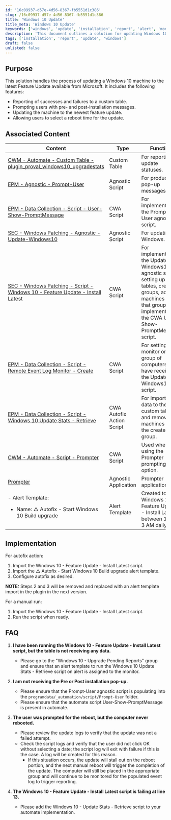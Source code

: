 ```yaml
---
id: '16c09937-d57e-4d56-8367-fb5551d1c386'
slug: /16c09937-d57e-4d56-8367-fb5551d1c386
title: 'Windows 10 Update'
title_meta: 'Windows 10 Update'
keywords: ['windows', 'update', 'installation', 'report', 'alert', 'monitoring']
description: 'This document outlines a solution for updating Windows 10 machines to the latest Feature Update from Microsoft. It includes features such as reporting successes and failures, user prompts for installation, reboot scheduling, and integration with custom tables for tracking update statuses.'
tags: ['installation', 'report', 'update', 'windows']
draft: false
unlisted: false
---
```


## Purpose

This solution handles the process of updating a Windows 10 machine to the latest Feature Update available from Microsoft. It includes the following features:

- Reporting of successes and failures to a custom table.
- Prompting users with pre- and post-installation messages.
- Updating the machine to the newest feature update.
- Allowing users to select a reboot time for the update.

## Associated Content

| Content                                                                                                                                              | Type              | Function                                                                                          |
|------------------------------------------------------------------------------------------------------------------------------------------------------|-------------------|---------------------------------------------------------------------------------------------------|
| [CWM - Automate - Custom Table - plugin_proval_windows10_upgradestats](/docs/75c18bf0-9ebc-43c7-a5a3-03510d131af5)                             | Custom Table      | For reporting on update statuses.                                                                  |
| [EPM - Agnostic - Prompt-User](/docs/9fc4a21d-6ba4-4f20-90fd-b9c148259195)                                                                    | Agnostic Script    | For producing pop-up messages.                                                                     |
| [EPM - Data Collection - Script - User-Show-PromptMessage](/docs/d4406d51-fc3a-46e1-8e25-31a5f43b05e2)                                        | CWA Script        | For implementing the Prompt-User agnostic script.                                                |
| [SEC - Windows Patching - Agnostic - Update-Windows10](/docs/7fdd2a3b-2dca-43db-8a1d-f350967f1055)                                            | Agnostic Script    | For updating Windows.                                                                              |
| [SEC - Windows Patching - Script - Windows 10 - Feature Update - Install Latest](/docs/5a4a9091-269e-4921-a7ba-bc87c209a43c)                 | CWA Script        | For implementing the Update-Windows10 agnostic script, setting up tables, creating groups, adding machines to that group, and implementing the CWA User-Show-PromptMessage script. |
| [EPM - Data Collection - Script - Remote Event Log Monitor - Create](/docs/144d7d52-8764-4aa4-bcce-205c756f6203)                               | CWA Script        | For setting up a monitor on a group of computers that have received the Update-Windows10 script.   |
| [EPM - Data Collection - Script - Windows 10 Update Stats - Retrieve](/docs/65815475-a61d-4f0d-b2ba-c7b8368285c9)                             | CWA Autofix Action Script | For importing data to the custom table and removing machines from the created group.              |
| [CWM - Automate - Script - Prompter](/docs/d8a124df-ea81-4194-82fc-a082c7a036d8)                                                             | CWA Script        | Used when using the Prompter prompting option.                                                     |
| [Prompter](/docs/d8a124df-ea81-4194-82fc-a082c7a036d8)                                                                                       | Agnostic Application | Prompter application.                                                                              |
| - Alert Template:<br/><ul><li>Name: △ Autofix - Start Windows 10 Build upgrade</li></ul>                                                            | Alert Template    | Created to call Windows 10 - Feature Update - Install Latest between 1 and 3 AM daily            |

## Implementation

For autofix action:

1. Import the Windows 10 - Feature Update - Install Latest script.
2. Import the △ Autofix - Start Windows 10 Build upgrade alert template.
3. Configure autofix as desired.

**NOTE:** Steps 2 and 3 will be removed and replaced with an alert template import in the plugin in the next version.

For a manual run:

1. Import the Windows 10 - Feature Update - Install Latest script.
2. Run the script when ready.

## FAQ

1. **I have been running the Windows 10 - Feature Update - Install Latest script, but the table is not receiving any data.**
   - Please go to the "Windows 10 - Upgrade Pending Reports" group and ensure that an alert template to run the Windows 10 Update Stats - Retrieve script on alert is assigned to the monitor.

2. **I am not receiving the Pre or Post installation pop-up.**
   - Please ensure that the Prompt-User agnostic script is populating into the `programdata/_automation/script/Prompt-User` folder.
   - Please ensure that the automate script User-Show-PromptMessage is present in automate.

3. **The user was prompted for the reboot, but the computer never rebooted.**
   - Please review the update logs to verify that the update was not a failed attempt.
   - Check the script logs and verify that the user did not click OK without selecting a date; the script log will exit with failure if this is the case. A log will be created for this reason.
     - If this situation occurs, the update will stall out on the reboot portion, and the next manual reboot will trigger the completion of the update. The computer will still be placed in the appropriate group and will continue to be monitored for the populated event log to trigger reporting.

4. **The Windows 10 - Feature Update - Install Latest script is failing at line 13.**
   - Please add the Windows 10 - Update Stats - Retrieve script to your automate implementation.


